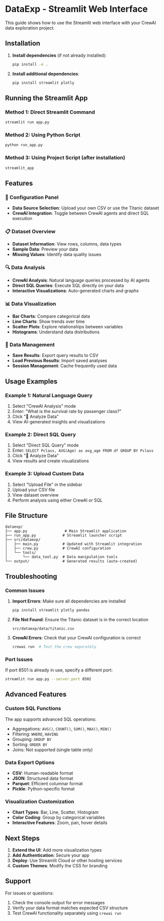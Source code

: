 # DataExp - Streamlit Web Interface

This guide shows how to use the Streamlit web interface with your CrewAI data exploration project.

## Installation

1. **Install dependencies** (if not already installed):
   ```bash
   pip install -e .
   ```

2. **Install additional dependencies**:
   ```bash
   pip install streamlit plotly
   ```

## Running the Streamlit App

### Method 1: Direct Streamlit Command
```bash
streamlit run app.py
```

### Method 2: Using Python Script
```bash
python run_app.py
```

### Method 3: Using Project Script (after installation)
```bash
streamlit_app
```

## Features

### 🔧 Configuration Panel
- **Data Source Selection**: Upload your own CSV or use the Titanic dataset
- **CrewAI Integration**: Toggle between CrewAI agents and direct SQL execution

### 📋 Dataset Overview
- **Dataset Information**: View rows, columns, data types
- **Sample Data**: Preview your data
- **Missing Values**: Identify data quality issues

### 🔍 Data Analysis
- **CrewAI Analysis**: Natural language queries processed by AI agents
- **Direct SQL Queries**: Execute SQL directly on your data
- **Interactive Visualizations**: Auto-generated charts and graphs

### 📊 Data Visualization
- **Bar Charts**: Compare categorical data
- **Line Charts**: Show trends over time
- **Scatter Plots**: Explore relationships between variables
- **Histograms**: Understand data distributions

### 💾 Data Management
- **Save Results**: Export query results to CSV
- **Load Previous Results**: Import saved analyses
- **Session Management**: Cache frequently used data

## Usage Examples

### Example 1: Natural Language Query
1. Select "CrewAI Analysis" mode
2. Enter: "What is the survival rate by passenger class?"
3. Click "🚀 Analyze Data"
4. View AI-generated insights and visualizations

### Example 2: Direct SQL Query
1. Select "Direct SQL Query" mode
2. Enter: `SELECT Pclass, AVG(Age) as avg_age FROM df GROUP BY Pclass`
3. Click "🚀 Analyze Data"
4. View results and create visualizations

### Example 3: Upload Custom Data
1. Select "Upload File" in the sidebar
2. Upload your CSV file
3. View dataset overview
4. Perform analysis using either CrewAI or SQL

## File Structure

```
dataexp/
├── app.py                 # Main Streamlit application
├── run_app.py            # Streamlit launcher script
├── src/dataexp/
│   ├── main.py           # Updated with Streamlit integration
│   ├── crew.py           # CrewAI configuration
│   └── tools/
│       └── data_tool.py  # Data manipulation tools
└── output/               # Generated results (auto-created)
```

## Troubleshooting

### Common Issues

1. **Import Errors**: Make sure all dependencies are installed
   ```bash
   pip install streamlit plotly pandas
   ```

2. **File Not Found**: Ensure the Titanic dataset is in the correct location
   ```
   src/dataexp/data/titanic.csv
   ```

3. **CrewAI Errors**: Check that your CrewAI configuration is correct
   ```bash
   crewai run  # Test the crew separately
   ```

### Port Issues
If port 8501 is already in use, specify a different port:
```bash
streamlit run app.py --server.port 8502
```

## Advanced Features

### Custom SQL Functions
The app supports advanced SQL operations:
- Aggregations: `AVG()`, `COUNT()`, `SUM()`, `MAX()`, `MIN()`
- Filtering: `WHERE`, `HAVING`
- Grouping: `GROUP BY`
- Sorting: `ORDER BY`
- Joins: Not supported (single table only)

### Data Export Options
- **CSV**: Human-readable format
- **JSON**: Structured data format
- **Parquet**: Efficient columnar format
- **Pickle**: Python-specific format

### Visualization Customization
- **Chart Types**: Bar, Line, Scatter, Histogram
- **Color Coding**: Group by categorical variables
- **Interactive Features**: Zoom, pan, hover details

## Next Steps

1. **Extend the UI**: Add more visualization types
2. **Add Authentication**: Secure your app
3. **Deploy**: Use Streamlit Cloud or other hosting services
4. **Custom Themes**: Modify the CSS for branding

## Support

For issues or questions:
1. Check the console output for error messages
2. Verify your data format matches expected CSV structure
3. Test CrewAI functionality separately using `crewai run`
